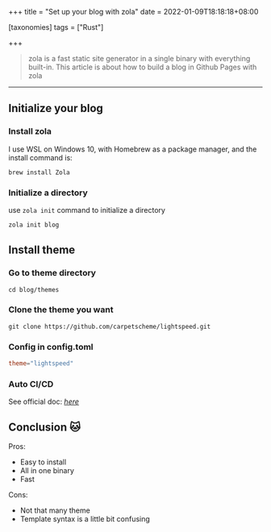 +++
title = "Set up your blog with zola"
date = 2022-01-09T18:18:18+08:00

[taxonomies]
tags = ["Rust"]

+++

> zola is a fast static site generator in a single binary with everything built-in. This article is about how to build a blog in Github Pages with zola

---

## Initialize your blog
### Install zola  
I use WSL on Windows 10, with Homebrew as a package manager, and the install command is: 

```
brew install Zola
```

### Initialize a directory

use `zola init` command to initialize a directory

```bash
zola init blog
```

## Install theme
### Go to theme directory

```
cd blog/themes
```

### Clone the theme you want
```
git clone https://github.com/carpetscheme/lightspeed.git
```

### Config in config.toml

```toml
theme="lightspeed"
```

### Auto CI/CD

See official doc: *[here](https://www.getzola.org/documentation/deployment/github-pages/)*

## Conclusion 🐱
Pros:
- Easy to install
- All in one binary
- Fast

Cons:
- Not that many theme 
- Template syntax is a little bit confusing

